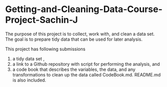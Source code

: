 # Getting-and-Cleaning-Data-Course-Project-Sachin-J
The purpose of this project is to collect, work with, and clean a data set. 
The goal is to prepare tidy data that can be used for later analysis. 
 
This project has following submissions 
1) a tidy data set , 
2) a link to a Github repository with  script for performing the analysis, and 
3) a code book that describes the variables, the data, and any transformations to clean up the data called CodeBook.md. 
README.md is also included. 
